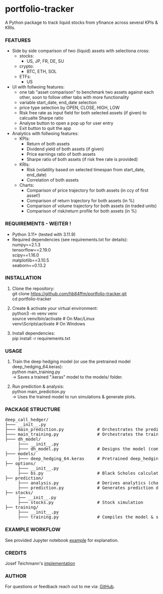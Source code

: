 # portfolio-tracker

A Python package to track liquid stocks from yfinance across several KPIs & KRIs. 

### FEATURES
- Side by side comparison of two (liquid) assets with selectiona cross:
  - stocks:
    - US, JP, FR, DE, SU
  - crypto:
    - BTC, ETH, SOL
  - ETFs:
    - US
- UI with follwoing features:
  - one tab "asset comparison" to benchmark two assets against each other, soon to follow other tabs with more functionality
  - variable start_date, end_date selection
  - price type selection by OPEN, CLOSE, HIGH, LOW
  - Risk free rate as input field for both selected assets (if given) to calcualte Sharpe ratio
  - Analyse button to open a pop up for user entry
  - Exit button to quit the app
- Analytics with follwoing features:
  - KPIs:
    - Return of both assets
    - Dividend yield of both assets (if given)
    - Price earnings ratio of both assets
    - Sharpe ratio of both assets (if risk free rate is provided)
  - KRIs:
    - Risk (volatility based on selected timespan from start_date, end_date)
    - Correlation of both assets
  - Charts:
    - Comparison of price trajectory for both assets (in ccy of first asset!)
    - Comparison of return trajectory for both assets (in %)
    - Comparison of volume trajectory for both assets (in traded units)
    - Comparison of risk/return profile for both assets (in %)

### REQUIREMENTS - WEITER !
- Python 3.11+ (tested with 3.11.9)
- Required dependencies (see requirements.txt for details):<br>
    numpy==2.1.3<br>
    tensorflow==2.19.0<br>
    scipy==1.16.0<br>
    matplotlib==3.10.5<br>
    seaborn==0.13.2<br>

### INSTALLATION
1. Clone the repository:<br>
       git clone https://github.com/hb84ffm/portfolio-tracker.git<br>
       cd portfolio-tracker<br>

2. Create & activate your virtual environment:<br>
       python3 -m venv venv<br>
       source venv/bin/activate      # On Mac/Linux<br>
       venv\Scripts\activate         # On Windows

3. Install dependencies:<br>
       pip install -r requirements.txt

### USAGE
1. Train the deep hedging model (or use the pretrained model deep_hedging_64.keras):<br>
       python main_training.py<br>
   -> Saves a trained ".keras" model to the models/ folder.

2. Run prediction & analysis:<br>
       python main_prediction.py<br>
   -> Uses the trained model to run simulations & generate plots.

### PACKAGE STRUCTURE

<pre>deep_call_hedger/
├─── __init__.py
├─── main_prediction.py             # Orchestrates the prediction
├─── main_training.py               # Orchestrates the training
├─── dh_model/
     ├─── __init__.py
     ├─── dh_model.py               # Designs the model (computational graph) by Keras functional API
├─── models/                        
     ├─── deep_hedging_64.keras     # Pretrained deep_hedging_64.keras model trained across 64 timesteps
├── options/
     ├─── __init__.py
     ├─── bs.py                     # Black Scholes calculator for European calls
├── prediction/
     ├─── analysis.py               # Derives analytics (charts, KPIs & KRIs) on predicted data
     ├─── prediction.py             # Generates prediction data & runs prediction using the trained model 
├── stocks/                  
     ├── __init__.py
     ├─── stocks.py                 # Stock simulation
├── training/                   
     ├─── __init__.py
     ├─── training.py               # Compiles the model & starts the training</pre>

### EXAMPLE WORKFLOW
See provided Jupyter notebook [example](https://github.com/hb84ffm/deep-hedging/blob/main/example.ipynb) for explanation.

### CREDITS
Josef Teichmann's [implementation](https://gist.github.com/jteichma/4d9c0079dbf4e9c3cdff3fd1befabd23)

### AUTHOR
For questions or feedback reach out to me via: [GitHub](https://github.com/hb84ffm).

